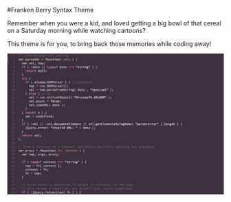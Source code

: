 #Franken Berry Syntax Theme

Remember when you were a kid, and loved getting a big bowl of that cereal on a Saturday morning while watching cartoons?

This theme is for you, to bring back those memories while coding away!

![Franken Berry](preview.png)
